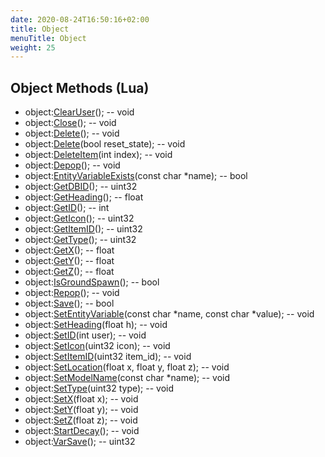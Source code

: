 ```yaml
---
date: 2020-08-24T16:50:16+02:00
title: Object
menuTitle: Object
weight: 25
---
```


## Object Methods (Lua)
- object:[ClearUser](clearuser)(); -- void
- object:[Close](close)(); -- void
- object:[Delete](delete)(); -- void
- object:[Delete](delete)(bool reset_state); -- void
- object:[DeleteItem](deleteitem)(int index); -- void
- object:[Depop](depop)(); -- void
- object:[EntityVariableExists](entityvariableexists)(const char *name); -- bool
- object:[GetDBID](getdbid)(); -- uint32
- object:[GetHeading](getheading)(); -- float
- object:[GetID](getid)(); -- int
- object:[GetIcon](geticon)(); -- uint32
- object:[GetItemID](getitemid)(); -- uint32
- object:[GetType](gettype)(); -- uint32
- object:[GetX](getx)(); -- float
- object:[GetY](gety)(); -- float
- object:[GetZ](getz)(); -- float
- object:[IsGroundSpawn](isgroundspawn)(); -- bool
- object:[Repop](repop)(); -- void
- object:[Save](save)(); -- bool
- object:[SetEntityVariable](setentityvariable)(const char *name, const char *value); -- void
- object:[SetHeading](setheading)(float h); -- void
- object:[SetID](setid)(int user); -- void
- object:[SetIcon](seticon)(uint32 icon); -- void
- object:[SetItemID](setitemid)(uint32 item_id); -- void
- object:[SetLocation](setlocation)(float x, float y, float z); -- void
- object:[SetModelName](setmodelname)(const char *name); -- void
- object:[SetType](settype)(uint32 type); -- void
- object:[SetX](setx)(float x); -- void
- object:[SetY](sety)(float y); -- void
- object:[SetZ](setz)(float z); -- void
- object:[StartDecay](startdecay)(); -- void
- object:[VarSave](varsave)(); -- uint32